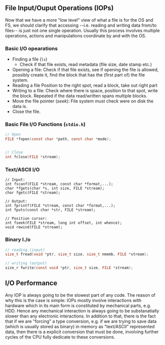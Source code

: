 
## File Input/Ouput Operations (IOPs)
Now that we have a more "low level" view of what a file is for the OS and FS, we should clarify that accessing --i.e. reading and writing data from/to files-- is just not one single operation.
Usually this process involves multiple operations, actions and manipulations coordinate by and with the OS.

### Basic I/O opearations
   - Finding a file (`ls`)
     - Check if that file exists, read metadata (file size, date stamp etc.)
   - Opening a file:
      Check if that file exists, see if opening the file is allowed, possibly create it, find the block that has the (first part of) the file system.
   - Reading a file
       Position to the right spot, read a block, take out right part
   - Writing to a file:
      Check where there is space, position to that spot, write the block. Repeated if the data read/written spans multiple blocks.
   - Move the file pointer (*seek*):
      File system must check were on disk the data is.
   - Close the file.


### Basic File I/O Functions (`stdio.h`)

```C
// Open
FILE *fopen(const char *path, const char *mode);


// Close
int fclose(FILE *stream);
```

### Text/ASCII I/O
```
// Input:
int fscanf(FILE *stream, const char *format,...);
char *fgets(char *s, int size, FILE *stream);
char fgetc(FILE *stream);

// Output:
int fprintf(FILE *stream, const char *format,...);
int fputs(const char *str, FILE *stream);

// Position cursor:
int fseek(FILE *stream, long int offset, int whence);
void rewind(FILE *stream);
```

### Binary I./o
```C
// reading (input)
size_t fread(void *ptr, size_t size, size_t nmemb, FILE *stream);

// writing (output)
size_r fwrite(const void *ptr, size_t size, FILE *stream);
```


## I/O Performance
Any IOP is always going to be the slowest part of any code.
The reason of why this is the case is simple: IOPs mostly involve interactions with hardware which in its main form is constituted by mechanical parts, e.g. HDD.
Hence any mechanical interaction is always going to be substanatially slower than any electronic interactions.
In addition to that, there is the fact that if we are "forcing" a type conversion, e.g. if we are trying to save data (which is usually stored as binary) in memory as "text/ASCII" represented data, then there is a explicit conversion that must be done, involving further cycles of the CPU fully dedicate to these conversions.

